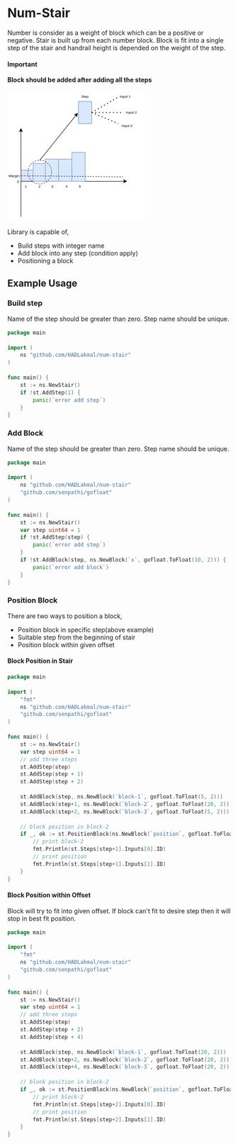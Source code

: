 # Num-Stair

Number is consider as a weight of block which can be a positive or negative.
Stair is built up from each number block. Block is fit into a single step of the stair
and handrail height is depended on the weight of the step.

#### Important
**Block should be added after adding all the steps**

![Overview](/doc/overview.png)

Library is capable of,

* Build steps with integer name
* Add block into any step (condition apply)
* Positioning a block

## Example Usage

### Build step

Name of the step should be greater than zero. Step name should be unique.

```go
package main

import (
	ns "github.com/HADLakmal/num-stair"
)

func main() {
	st := ns.NewStair()
	if !st.AddStep(1) {
		panic(`error add step`)
	}
}
```

### Add Block

Name of the step should be greater than zero. Step name should be unique.

```go
package main

import (
	ns "github.com/HADLakmal/num-stair"
	"github.com/senpathi/gofloat"
)

func main() {
	st := ns.NewStair()
	var step uint64 = 1
	if !st.AddStep(step) {
		panic(`error add step`)
	}
	if !st.AddBlock(step, ns.NewBlock(`x`, gofloat.ToFloat(10, 2))) {
		panic(`error add block`)
	}
}
```

### Position Block

There are two ways to position a block,

* Position block in specific step(above example)
* Suitable step from the beginning of stair
* Position block within given offset

#### Block Position in Stair

```go
package main

import (
	"fmt"
	ns "github.com/HADLakmal/num-stair"
	"github.com/senpathi/gofloat"
)

func main() {
	st := ns.NewStair()
	var step uint64 = 1
	// add three steps
	st.AddStep(step)
	st.AddStep(step + 1)
	st.AddStep(step + 2)

	st.AddBlock(step, ns.NewBlock(`block-1`, gofloat.ToFloat(5, 2)))
	st.AddBlock(step+1, ns.NewBlock(`block-2`, gofloat.ToFloat(20, 2)))
	st.AddBlock(step+2, ns.NewBlock(`block-3`, gofloat.ToFloat(5, 2)))

	// block position in block-2
	if _, ok := st.PositionBlock(ns.NewBlock(`position`, gofloat.ToFloat(-10, 2))); ok {
		// print block-2
		fmt.Println(st.Steps[step+1].Inputs[0].ID)
		// print position
		fmt.Println(st.Steps[step+1].Inputs[1].ID)
	}
}
```

#### Block Position within Offset

Block will try to fit into given offset. If block can't fit to desire step then it will stop in best fit position.

```go
package main

import (
	"fmt"
	ns "github.com/HADLakmal/num-stair"
	"github.com/senpathi/gofloat"
)

func main() {
	st := ns.NewStair()
	var step uint64 = 1
	// add three steps
	st.AddStep(step)
	st.AddStep(step + 2)
	st.AddStep(step + 4)

	st.AddBlock(step, ns.NewBlock(`block-1`, gofloat.ToFloat(20, 2)))
	st.AddBlock(step+2, ns.NewBlock(`block-2`, gofloat.ToFloat(20, 2)))
	st.AddBlock(step+4, ns.NewBlock(`block-3`, gofloat.ToFloat(20, 2)))

	// block position in block-2
	if _, ok := st.PositionBlock(ns.NewBlock(`position`, gofloat.ToFloat(-10, 2)), ns.Offset(3)); ok {
		// print block-2
		fmt.Println(st.Steps[step+2].Inputs[0].ID)
		// print position
		fmt.Println(st.Steps[step+2].Inputs[1].ID)
	}
}
```